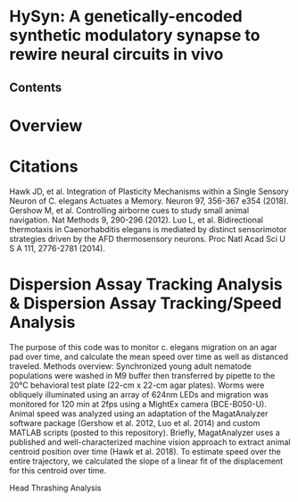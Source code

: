 # HySyn: A genetically-encoded synthetic modulatory synapse to rewire neural circuits in vivo

## Contents

# Overview

# Citations
Hawk JD, et al. Integration of Plasticity Mechanisms within a Single Sensory Neuron of C. elegans Actuates a Memory. Neuron 97, 356-367 e354 (2018).
Gershow M, et al. Controlling airborne cues to study small animal navigation. Nat Methods 9, 290-296 (2012).
Luo L, et al. Bidirectional thermotaxis in Caenorhabditis elegans is mediated by distinct sensorimotor strategies driven by the AFD thermosensory neurons. Proc Natl Acad Sci U S A 111, 2776-2781 (2014).

# Dispersion Assay Tracking Analysis & Dispersion Assay Tracking/Speed Analysis
The purpose of this code was to monitor c. elegans migration on an agar pad over time, and calculate the mean speed over time as well as distanced traveled.
Methods overview: Synchronized young adult nematode populations were washed in M9 buffer then transferred by pipette to the 20°C behavioral test plate (22-cm x 22-cm agar plates). Worms were obliquely illuminated using an array of 624nm LEDs and migration was monitored for 120 min at 2fps using a MightEx camera (BCE-B050-U). Animal speed was analyzed using an adaptation of the MagatAnalyzer software package (Gershow et al. 2012, Luo et al. 2014) and custom MATLAB scripts (posted to this repository). Briefly, MagatAnalyzer uses a published and well-characterized machine vision approach to extract animal centroid position over time (Hawk et al. 2018). To estimate speed over the entire trajectory, we calculated the slope of a linear fit of the displacement for this centroid over time.



Head Thrashing Analysis

